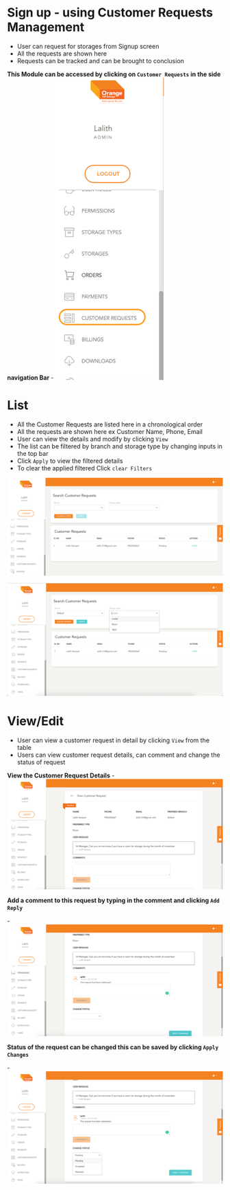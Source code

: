 # Sign up - using Customer Requests Management

- User can request for storages from Signup screen
- All the requests are shown here
- Requests can be tracked and can be brought to conclusion

**This Module can be accessed by clicking on `Customer Requests` in the side navigation Bar**
-![N|Solid](media/cr1.png)

# List

- All the Customer Requests are listed here in a chronological order
- All the requests are shown here ex Customer Name, Phone, Email
- User can view the details and modify by clicking `View`
- The list can be filtered by branch and storage type by changing inputs in the top bar
- Click `Apply` to view the filtered details
- To clear the applied filtered Click `clear Filters`


![N|Solid](media/cr2.png)


![N|Solid](media/cr3.png)

# View/Edit

- User can view a customer request in detail by clicking `View` from the table
- Users can view customer request details, can comment and change the status of request 

**View the Customer Request Details**
-![N|Solid](media/cr4.png)

**Add a comment to this request by typing in the comment and clicking `Add Reply`**

-![N|Solid](media/cr5.png)

**Status of the request can be changed this can be saved by clicking `Apply Changes`**

-![N|Solid](media/cr6.png)
